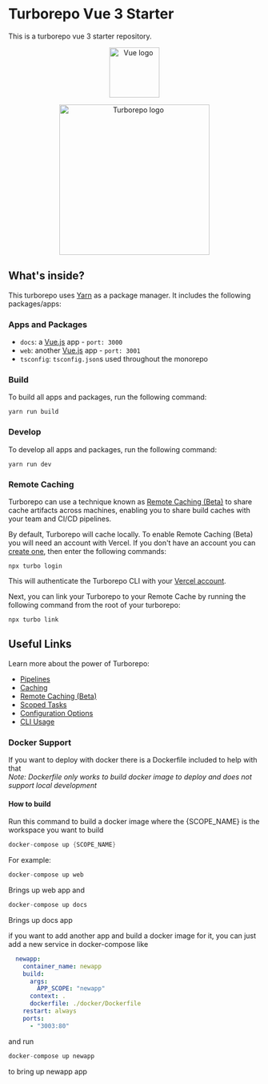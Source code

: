 # Turborepo Vue 3 Starter

This is a turborepo vue 3 starter repository.

<p align="center"><a href="https://vuejs.org" target="_blank" rel="noopener noreferrer"><img width="100" src="https://vuejs.org/images/logo.png" alt="Vue logo"></a></p>

<p align="center"><a href="https://turborepo.org/" target="_blank" rel="noopener noreferrer"><img width="300" src="https://user-images.githubusercontent.com/4060187/106504110-82f58d00-6494-11eb-87b7-a16d4f68bc5a.png" alt="Turborepo logo"></a></p>

## What's inside?

This turborepo uses [Yarn](https://classic.yarnpkg.com/lang/en/) as a package manager. It includes the following packages/apps:

### Apps and Packages

- `docs`: a [Vue.js](https://vuejs.org/) app - `port: 3000 `
- `web`: another [Vue.js](https://vuejs.org/) app - `port: 3001`
- `tsconfig`: `tsconfig.json`s used throughout the monorepo

### Build

To build all apps and packages, run the following command:

```
yarn run build
```

### Develop

To develop all apps and packages, run the following command:

```
yarn run dev
```

### Remote Caching

Turborepo can use a technique known as [Remote Caching (Beta)](https://turborepo.org/docs/features/remote-caching) to share cache artifacts across machines, enabling you to share build caches with your team and CI/CD pipelines.

By default, Turborepo will cache locally. To enable Remote Caching (Beta) you will need an account with Vercel. If you don't have an account you can [create one](https://vercel.com/signup), then enter the following commands:

```
npx turbo login
```

This will authenticate the Turborepo CLI with your [Vercel account](https://vercel.com/docs/concepts/personal-accounts/overview).

Next, you can link your Turborepo to your Remote Cache by running the following command from the root of your turborepo:

```
npx turbo link
```

## Useful Links

Learn more about the power of Turborepo:

- [Pipelines](https://turborepo.org/docs/features/pipelines)
- [Caching](https://turborepo.org/docs/features/caching)
- [Remote Caching (Beta)](https://turborepo.org/docs/features/remote-caching)
- [Scoped Tasks](https://turborepo.org/docs/features/scopes)
- [Configuration Options](https://turborepo.org/docs/reference/configuration)
- [CLI Usage](https://turborepo.org/docs/reference/command-line-reference)

### Docker Support

If you want to deploy with docker there is a Dockerfile included to help with that  
_Note: Dockerfile only works to build docker image to deploy and does not support local development_

#### How to build
Run this command to build a docker image where the {SCOPE_NAME} is the workspace you want to build
```go
docker-compose up {SCOPE_NAME} 
```

For example:
```go
docker-compose up web
```
Brings up web app and
```go
docker-compose up docs
```
Brings up docs app 

if you want to add another app and build a docker image for it, you can just add a new service in docker-compose like
```yaml
  newapp:
    container_name: newapp
    build:
      args:
        APP_SCOPE: "newapp"
      context: .
      dockerfile: ./docker/Dockerfile
    restart: always
    ports:
      - "3003:80"
```

and run 
```go
docker-compose up newapp
```
to bring up newapp app